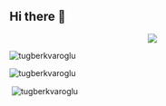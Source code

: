 ## Hi there 👋

<p align="center"><img src="https://profile-counter.glitch.me/{tugberkvaroglu}/count.svg"/></p>

<!--
**tugberkvaroglu/tugberkvaroglu** is a ✨ _special_ ✨ repository because its `README.md` (this file) appears on your GitHub profile.

Here are some ideas to get you started:

- 🔭 I’m currently working on ...
- 🌱 I’m currently learning ...
- 👯 I’m looking to collaborate on ...
- 🤔 I’m looking for help with ...
- 💬 Ask me about ...
- 📫 How to reach me: ...
- 😄 Pronouns: ...
- ⚡ Fun fact: ...
-->

<p><img align="center" src="https://github-readme-stats.vercel.app/api/top-langs?username=tugberkvaroglu&show_icons=true&locale=en&layout=compact" alt="tugberkvaroglu" /></p>

<p><img align="center" src="https://github-readme-streak-stats.herokuapp.com/?user=tugberkvaroglu&" alt="tugberkvaroglu" /></p> 

<p>&nbsp;<img align="center" src="https://github-readme-stats.vercel.app/api?username=tugberkvaroglu&show_icons=true&theme=dark&locale=en" alt="tugberkvaroglu" /></p>
